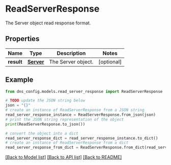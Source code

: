 # ReadServerResponse

The Server object read response format.

## Properties

Name | Type | Description | Notes
------------ | ------------- | ------------- | -------------
**result** | [**Server**](Server.md) | The Server object. | [optional] 

## Example

```python
from dns_config.models.read_server_response import ReadServerResponse

# TODO update the JSON string below
json = "{}"
# create an instance of ReadServerResponse from a JSON string
read_server_response_instance = ReadServerResponse.from_json(json)
# print the JSON string representation of the object
print(ReadServerResponse.to_json())

# convert the object into a dict
read_server_response_dict = read_server_response_instance.to_dict()
# create an instance of ReadServerResponse from a dict
read_server_response_from_dict = ReadServerResponse.from_dict(read_server_response_dict)
```
[[Back to Model list]](../README.md#documentation-for-models) [[Back to API list]](../README.md#documentation-for-api-endpoints) [[Back to README]](../README.md)


